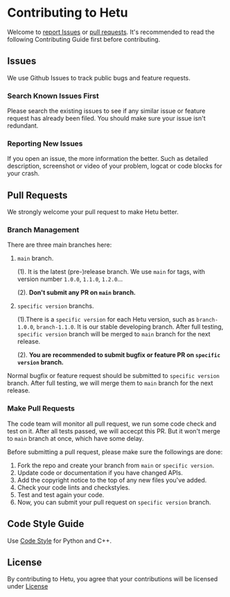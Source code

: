 # Contributing to Hetu
Welcome to [report Issues](https://github.com/PKU-DAIR/Hetu/issues) or [pull requests](https://github.com/PKU-DAIR/Hetu/pulls). It's recommended to read the following Contributing Guide first before contributing. 


## Issues
We use Github Issues to track public bugs and feature requests.

### Search Known Issues First
Please search the existing issues to see if any similar issue or feature request has already been filed. You should make sure your issue isn't redundant.

### Reporting New Issues
If you open an issue, the more information the better. Such as detailed description, screenshot or video of your problem, logcat or code blocks for your crash.

## Pull Requests
We strongly welcome your pull request to make Hetu better. 

### Branch Management
There are three main branches here:

1. `main` branch.

	(1). It is the latest (pre-)release branch. We use `main` for tags, with version number `1.0.0`, `1.1.0`, `1.2.0`...

	(2). **Don't submit any PR on `main` branch.**
	
2. `specific version` branchs. 

	(1).There is a `specific version` for each Hetu version, such as `branch-1.0.0`, `branch-1.1.0`. It is our stable developing	 branch. After full testing, `specific version` branch will be merged to `main` branch for the next release.

	(2). **You are recommended to submit bugfix or feature PR on `specific version` branch.**


Normal bugfix or feature request should be submitted to `specific version` branch. After full testing, we will merge them to `main` branch for the next release. 


### Make Pull Requests
The code team will monitor all pull request, we run some code check and test on it. After all tests passed, we will accecpt this PR. But it won't merge to `main` branch at once, which have some delay.

Before submitting a pull request, please make sure the followings are done:

1. Fork the repo and create your branch from `main` or `specific version`.
2. Update code or documentation if you have changed APIs.
3. Add the copyright notice to the top of any new files you've added.
4. Check your code lints and checkstyles.
5. Test and test again your code.
6. Now, you can submit your pull request on  `specific version` branch.

## Code Style Guide
Use [Code Style](./.clang-format) for Python and C++.

## License
By contributing to Hetu, you agree that your contributions will be licensed
under [License](LICENSE)